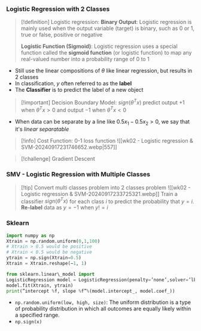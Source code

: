 ### Logistic Regression with 2 Classes

>[!definition] Logistic regression:
>**Binary Output**: Logistic regression is mainly used when the output variable (target) is binary, such as 0 or 1, true or false, positive or negative
>
>**Logistic Function (Sigmoid)**: Logistic regression uses a special function called the **sigmoid function** (or logistic function) to map any real-valued number into a probability range of 0 to 1

- Still use the linear compositions of $\theta$ like linear regression, but results in 2 classes
- In classification, $y$ often referred to as the **label** 
- The **Classifier** is to predict the label of a new object

>[!important] Decision Boundary
>Model: $sign(\theta^T x)$ predict output $+1$ when $\theta^T x > 0$ and output $-1$ when  $\theta^T x < 0$

- When data can be separate by a line like $0.5x_1 - 0.5x_2 > 0$, we say that it's *linear separatable*

>[!info] Cost Function: 0-1 loss function
>![[wk02 - Logistic regression & SVM-20240917231746652.webp|557]]

>[!challenge] Gradient Descent

### SMV - Logistic Regression with Multiple Classes

>[!tip] Convert multi classes problem into 2 classes problem
>![[wk02 - Logistic regression & SVM-20240917233725321.webp]]
>Train a classifier $sign(\theta^T x)$ for each class $i$ to predict the probability that $y=i$. **Re-label** data as $y = -1$ when $y != i$



### Sklearn
```python
import numpy as np 
Xtrain = np.random.uniform(0,1,100)
# Xtrain > 0.5 would be positive
# Xtrain < 0.5 would be negative
ytrain = np.sign(Xtrain−0.5)
Xtrain = Xtrain.reshape(−1, 1) 

from sklearn.linear\_model import 
LogisticRegression model = LogisticRegression(penalty=’none’,solver=’lbfgs’) 
model.fit(Xtrain, ytrain) 
print(”intercept %f, slope %f”%(model.intercept_, model.coef_))
```


- `np.random.uniform(low, high, size)`:
  The uniform distribution is a type of probability distribution in which all outcomes are equally likely within a specified range.
- `np.sign(x)`